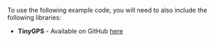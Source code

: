 To use the following example code, you will need to also include the following libraries: 

* **TinyGPS** - Available on GitHub [here](https://github.com/mikalhart/TinyGPS)